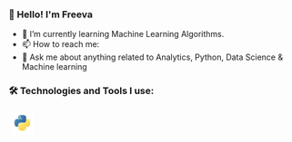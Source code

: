 ### 👋 Hello! I'm Freeva 

- 🌱 I’m currently learning Machine Learning Algorithms.
- 📫 How to reach me: 
- :speech_balloon: Ask me about anything related to Analytics, Python, Data Science & Machine learning

### 🛠️ Technologies and Tools I use:
 <p align="left">
 <img src="https://raw.githubusercontent.com/github/explore/80688e429a7d4ef2fca1e82350fe8e3517d3494d/topics/python/python.png" alt="Python" height="40" style="vertical-      align:top; margin:4px">
